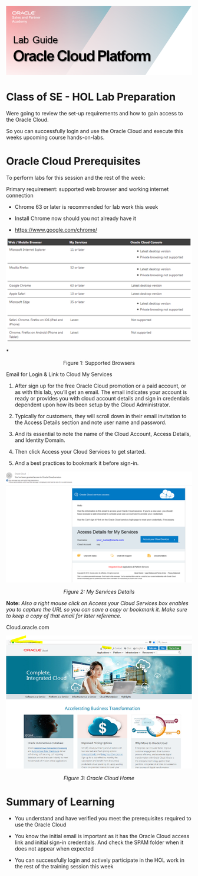 ![](media/ocpheading.png)
# Class of SE - HOL Lab Preparation

Were going to review the set-up requirements and how to gain access to the
Oracle Cloud.

So you can successfully login and use the Oracle Cloud and execute this weeks upcoming course hands-on-labs.


# Oracle Cloud Prerequisites

To perform labs for this session and the rest of the week:

Primary requirement: supported web browser and working internet connection

-   Chrome 63 or later is recommended for lab work this week

-   Install Chrome now should you not already have it

-   <https://www.google.com/chrome/>

![](media/e262cdebd6f659aa02aba65e6feb0354.png)

*<p align="center">Figure 1: Supported Browsers </p>

Email for Login & Link to Cloud My Services

1.  After sign up for the free Oracle Cloud promotion or a paid account, or as with this lab, 
    you’ll get an email. The email indicates your account is ready or provides
    you with cloud account details and sign in credentials dependent upon how its been setup by the Cloud Administrator.

2.  Typically for customers, they will scroll down in their email invitation to the Access Details section and note user name           and password.

3.  And its essential to note the name of the Cloud Account, Access Details, and Identity
    Domain.

4.  Then click Access your Cloud Services to get started.

5.  And a best practices to bookmark it before sign-in.

![](media/f21526117e392845aab4cd3a838a2f65.png)
*<p align="center">Figure 2: My Services Details</p>*

**Note:**  *Also a right mouse click on Access your Cloud Services box enables you to capture the URL so you can save a copy or bookmark it. Make sure to keep a copy of that email for later reference.*

Cloud.oracle.com

![](media/54c647f977688713d111c4c851d19f5f.png)
*<p align="center">Figure 3: Oracle Cloud Home </p>*

# Summary of Learning

-   You understand and have verified you meet the prerequisites required to use the
    Oracle Cloud

-   You know the initial email is important as it has the Oracle Cloud access
    link and initial sign-in credentials. And check the SPAM folder when it does
    not appear when expected

-   You can successfully login and actively participate in the HOL work in the
    rest of the training session this week
